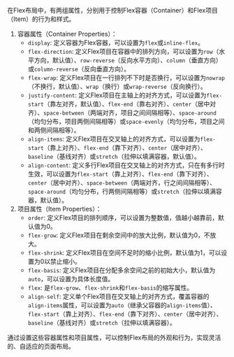 在Flex布局中，有两组属性，分别用于控制Flex容器（Container）和Flex项目（Item）的行为和样式。

1. 容器属性（Container Properties）：
   - `display`: 定义容器为Flex容器，可以设置为`flex`或`inline-flex`。
   - `flex-direction`: 定义Flex项目在容器中的排列方向，可以设置为`row`（水平方向，默认值）、`row-reverse`（反向水平方向）、`column`（垂直方向）或`column-reverse`（反向垂直方向）。
   - `flex-wrap`: 定义Flex项目在一行排列不下时是否换行，可以设置为`nowrap`（不换行，默认值）、`wrap`（换行）或`wrap-reverse`（反向换行）。
   - `justify-content`: 定义Flex项目在主轴上的对齐方式，可以设置为`flex-start`（靠左对齐，默认值）、`flex-end`（靠右对齐）、`center`（居中对齐）、`space-between`（两端对齐，项目之间间隔相等）、`space-around`（均匀分布，项目两侧间隔相等）或`space-evenly`（均匀分布，项目之间和两侧间隔相等）。
   - `align-items`: 定义Flex项目在交叉轴上的对齐方式，可以设置为`flex-start`（靠上对齐）、`flex-end`（靠下对齐）、`center`（居中对齐）、`baseline`（基线对齐）或`stretch`（拉伸以填满容器，默认值）。
   - `align-content`: 定义多行Flex项目在交叉轴上的对齐方式，只在有多行时生效，可以设置为`flex-start`（靠上对齐）、`flex-end`（靠下对齐）、`center`（居中对齐）、`space-between`（两端对齐，行之间间隔相等）、`space-around`（均匀分布，行两侧间隔相等）或`stretch`（拉伸以填满容器，默认值）。
2. 项目属性（Item Properties）：
   - `order`: 定义Flex项目的排列顺序，可以设置为整数值，值越小越靠前，默认值为0。
   - `flex-grow`: 定义Flex项目在剩余空间中的放大比例，默认值为0，不放大。
   - `flex-shrink`: 定义Flex项目在空间不足时的缩小比例，默认值为1，可以设置为0以禁止缩小。
   - `flex-basis`: 定义Flex项目在分配多余空间之前的初始大小，默认值为`auto`，可以设置为具体长度值。
   - `flex`: 是`flex-grow`、`flex-shrink`和`flex-basis`的缩写属性。
   - `align-self`: 定义单个Flex项目在交叉轴上的对齐方式，覆盖容器的`align-items`属性，可以设置为`auto`（继承父容器的`align-items`值）、`flex-start`（靠上对齐）、`flex-end`（靠下对齐）、`center`（居中对齐）、`baseline`（基线对齐）或`stretch`（拉伸以填满容器）。

通过设置这些容器属性和项目属性，可以控制Flex布局的外观和行为，实现灵活的、自适应的页面布局。